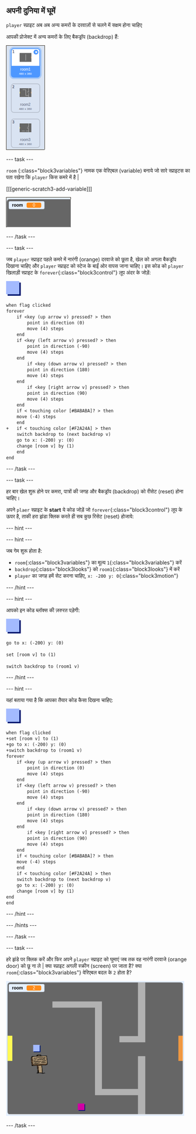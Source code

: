 ## अपनी दुनिया में घूमें

`player` स्प्राइट अब अब अन्य कमरों के दरवाज़ों से चलने में सक्षम होना चाहिए

आपकी प्रोजेक्ट में अन्य कमरों के लिए बैकड्रॉप (backdrop) हैं:

![screenshot](images/world-backdrops.png)

\--- task \---

`room` {:class="block3variables"} नामक एक वेरिएबल (variable) बनाये जो सारे स्प्राइटस का पता रखेगा कि `player` किस कमरे में है |

[[[generic-scratch3-add-variable]]]

![screenshot](images/world-room.png)

\--- /task \---

\--- task \---

जब `player` स्प्राइट पहले कमरे में नारंगी (orange) दरवाजे को छूता है, खेल को अगला बैकड्रॉप दिखाना चाहिए और `player` स्प्राइट को स्टेज के बाईं ओर वापस जाना चाहिए। इस कोड को `player` खिलाड़ी स्प्राइट के `forever`{:class="block3control"} लूप अंदर के जोड़ें:

![player](images/player.png)

```blocks3
when flag clicked
forever
    if <key (up arrow v) pressed? > then
        point in direction (0)
        move (4) steps
    end
    if <key (left arrow v) pressed? > then
        point in direction (-90)
        move (4) steps
    end
        if <key (down arrow v) pressed? > then
        point in direction (180)
        move (4) steps
    end
        if <key [right arrow v] pressed? > then
        point in direction (90)
        move (4) steps
    end
    if < touching color [#BABABA]? > then
    move (-4) steps
    end
+   if < touching color [#F2A24A] > then
    switch backdrop to (next backdrop v)
    go to x: (-200) y: (0)
    change [room v] by (1)
    end
end
```

\--- /task \---

\--- task \---

हर बार खेल शुरू होने पर कमरा, पात्रों की जगह और बैकड्रॉप (backdrop) को रीसेट (reset) होना चाहिए।

अपने `plaer` स्प्राइट के **start** ये कोड जोड़ें जो `forever`{:class="block3control"} लूप के ऊपर है, ताकी हरा झंडा क्लिक करते ही सब कुछ रिसेट (reset) होजाये:

\--- hint \---

\--- hint \---

जब गेम शुरू होता है:

+ `room`{:class="block3variables"} का मूल्य `1`{:class="block3variables"} करें
+ `backdrop`{:class="block3looks"} को `room1`{:class="block3looks"} में करें
+ `player` का जगह हमें सेट करना चाहिए, `x: -200 y: 0`{:class="block3motion"}

\--- /hint \---

\--- hint \---

आपको इन कोड ब्लॉक्स की ज़रुरत पड़ेगी:

![player](images/player.png)

```blocks3
go to x: (-200) y: (0)

set [room v] to (1)

switch backdrop to (room1 v)
```

\--- /hint \---

\--- hint \---

यहां बताया गया है कि आपका तैयार कोड कैसा दिखना चाहिए:

![player](images/player.png)

```blocks3
when flag clicked
+set [room v] to (1)
+go to x: (-200) y: (0)
+switch backdrop to (room1 v)
forever
    if <key (up arrow v) pressed? > then
        point in direction (0)
        move (4) steps
    end
    if <key (left arrow v) pressed? > then
        point in direction (-90)
        move (4) steps
    end
        if <key (down arrow v) pressed? > then
        point in direction (180)
        move (4) steps
    end
        if <key [right arrow v] pressed? > then
        point in direction (90)
        move (4) steps
    end
    if < touching color [#BABABA]? > then
    move (-4) steps
    end
    if < touching color [#F2A24A] > then
    switch backdrop to (next backdrop v)
    go to x: (-200) y: (0)
    change [room v] by (1)
end
end
```

\--- /hint \---

\--- /hints \---

\--- /task \---

\--- task \---

हरे झंडे पर क्लिक करें और फिर अपने `player` स्प्राइट को घुमाएं जब तक वह नारंगी दरवाजे (orange door) को छू ना ले | क्या स्प्राइट अगली स्क्रीन (screen) पर जाता है? क्या `room`{:class="block3variables"} वेरिएबल बदल के `2` होता है?

![screenshot](images/world-room-test.png)

\--- /task \---